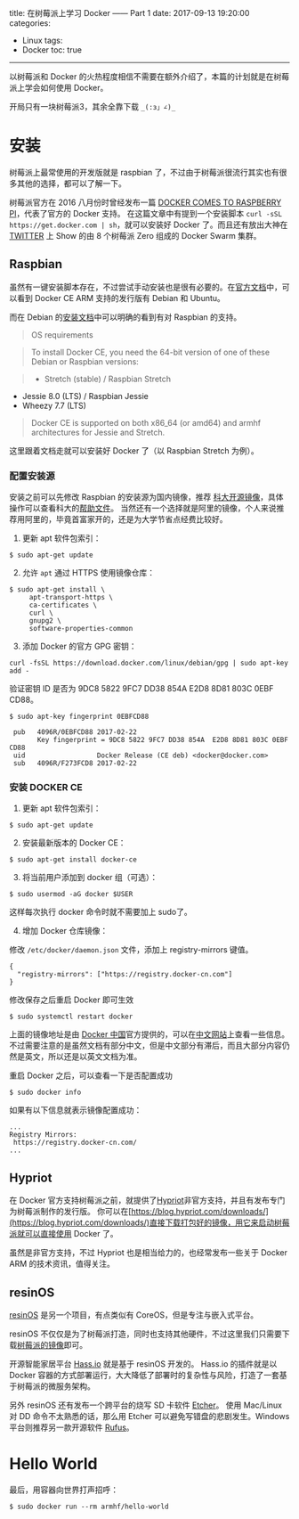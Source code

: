 title: 在树莓派上学习 Docker —— Part 1
date: 2017-09-13 19:20:00
categories:
  - Linux
tags:
  - Docker
toc: true
---

以树莓派和 Docker 的火热程度相信不需要在额外介绍了，本篇的计划就是在树莓派上学会如何使用 Docker。

开局只有一块树莓派3，其余全靠下载 `_(:з」∠)_`

<!--more-->

# 安装

树莓派上最常使用的开发版就是 raspbian 了，不过由于树莓派很流行其实也有很多其他的选择，都可以了解一下。

树莓派官方在 2016 八月份时曾经发布一篇 [DOCKER COMES TO RASPBERRY PI](https://www.raspberrypi.org/blog/docker-comes-to-raspberry-pi/)，代表了官方的 Docker 支持。
在这篇文章中有提到一个安装脚本 `curl -sSL https://get.docker.com | sh`，就可以安装好 Docker 了。而且还有放出大神在 [TWITTER](https://twitter.com/alexellisuk/status/764518552154042369) 上 Show 的由 8 个树莓派 Zero 组成的 Docker Swarm 集群。

## Raspbian

虽然有一键安装脚本存在，不过尝试手动安装也是很有必要的。在[官方文档](https://docs.docker.com/engine/installation/#server)中，可以看到 Docker CE ARM 支持的发行版有 Debian 和 Ubuntu。

而在 Debian 的[安装文档](https://docs.docker.com/engine/installation/linux/docker-ce/debian/#os-requirements)中可以明确的看到有对 Raspbian 的支持。

>OS requirements

>To install Docker CE, you need the 64-bit version of one of these Debian or Raspbian versions:

>* Stretch (stable) / Raspbian Stretch
* Jessie 8.0 (LTS) / Raspbian Jessie
* Wheezy 7.7 (LTS)

>Docker CE is supported on both x86_64 (or amd64) and armhf architectures for Jessie and Stretch.

这里跟着文档走就可以安装好 Docker 了（以 Raspbian Stretch 为例）。

### 配置安装源

安装之前可以先修改 Raspbian 的安装源为国内镜像，推荐 [科大开源镜像](https://mirrors.ustc.edu.cn/)，具体操作可以查看科大的[帮助文件](https://lug.ustc.edu.cn/wiki/mirrors/help/raspbian)。
当然还有一个选择就是阿里的镜像，个人来说推荐用阿里的，毕竟首富家开的，还是为大学节省点经费比较好。

1. 更新 apt 软件包索引：

```shell
$ sudo apt-get update
```

2. 允许 `apt` 通过 HTTPS 使用镜像仓库：

```shell
$ sudo apt-get install \
     apt-transport-https \
     ca-certificates \
     curl \
     gnupg2 \
     software-properties-common
```

3. 添加 Docker 的官方 GPG 密钥：

```shell
curl -fsSL https://download.docker.com/linux/debian/gpg | sudo apt-key add -
```

验证密钥 ID 是否为 9DC8 5822 9FC7 DD38 854A E2D8 8D81 803C 0EBF CD88。

```shell
$ sudo apt-key fingerprint 0EBFCD88

 pub   4096R/0EBFCD88 2017-02-22
       Key fingerprint = 9DC8 5822 9FC7 DD38 854A  E2D8 8D81 803C 0EBF CD88
 uid                  Docker Release (CE deb) <docker@docker.com>
 sub   4096R/F273FCD8 2017-02-22
```

### 安装 DOCKER CE

1. 更新 apt 软件包索引：

```
$ sudo apt-get update
```

2. 安装最新版本的 Docker CE：

```
$ sudo apt-get install docker-ce
```

3. 将当前用户添加到 docker 组（可选）：

```
$ sudo usermod -aG docker $USER
```

这样每次执行 docker 命令时就不需要加上 sudo了。

4. 增加 Docker 仓库镜像：

修改 `/etc/docker/daemon.json` 文件，添加上 registry-mirrors 键值。

```
{
  "registry-mirrors": ["https://registry.docker-cn.com"]
}
```

修改保存之后重启 Docker 即可生效

```
$ sudo systemctl restart docker
```

上面的镜像地址是由 [Docker 中国](https://www.docker-cn.com/)官方提供的，可以在[中文网站](https://www.docker-cn.com/)上查看一些信息。
不过需要注意的是虽然文档有部分中文，但是中文部分有滞后，而且大部分内容仍然是英文，所以还是以英文文档为准。

重启 Docker 之后，可以查看一下是否配置成功

```
$ sudo docker info
```

如果有以下信息就表示镜像配置成功：

```
...
Registry Mirrors:
 https://registry.docker-cn.com/
...
```

## Hypriot

在 Docker 官方支持树莓派之前，就提供了[Hypriot](https://blog.hypriot.com/)非官方支持，并且有发布专门为树莓派制作的发行版。
你可以在[https://blog.hypriot.com/downloads/](https://blog.hypriot.com/downloads/)直接下载打包好的镜像，用它来启动树莓派就可以直接使用 Docker 了。

虽然是非官方支持，不过 Hypriot 也是相当给力的，也经常发布一些关于 Docker ARM 的技术资讯，值得关注。

## resinOS

[resinOS](https://resinos.io/) 是另一个项目，有点类似有 CoreOS，但是专注与嵌入式平台。

resinOS 不仅仅是为了树莓派打造，同时也支持其他硬件，不过这里我们只需要下载[树莓派的镜像](https://resinos.io/#downloads-raspberrypi)即可。

开源智能家居平台 [Hass.io](https://home-assistant.io/hassio/) 就是基于 resinOS 开发的。
Hass.io 的插件就是以 Docker 容器的方式部署运行，大大降低了部署时的复杂性与风险，打造了一套基于树莓派的微服务架构。

另外 resinOS 还有发布一个跨平台的烧写 SD 卡软件 [Etcher](https://etcher.io/)。
使用 Mac/Linux 对 DD 命令不太熟悉的话，那么用 Etcher 可以避免写错盘的悲剧发生。Windows 平台则推荐另一款开源软件 [Rufus](https://rufus.akeo.ie/?locale=zh_CN)。

# Hello World

最后，用容器向世界打声招呼：

```
$ sudo docker run --rm armhf/hello-world
```